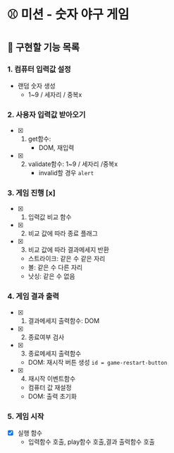 # ⚾ 미션 - 숫자 야구 게임

## 📝 구현할 기능 목록

### 1. 컴퓨터 입력값 설정

- 랜덤 숫자 생성
  - 1~9 / 세자리 / 중복x

### 2. 사용자 입력값 받아오기

- [x] 1. get함수:
     - DOM, 재입력
- [x] 2. validate함수: 1~9 / 세자리 /중복x
     - invalid할 경우 `alert`

### 3. 게임 진행 [x]

- [x] 1. 입력값 비교 함수
- [x] 2. 비교 값에 따라 종료 플래그
- [x] 3. 비교 값에 따라 결과메세지 반환
  - 스트라이크: 같은 수 같은 자리
  - 볼: 같은 수 다른 자리
  - 낫싱: 같은 수 없음

### 4. 게임 결과 출력

- [x] 1. 결과메세지 출력함수: DOM
- [x] 2. 종료여부 검사
- [x] 3. 종료메세지 출력함수
  - DOM: 재시작 버튼 생성 `id = game-restart-button`
- [x] 4. 재시작 이벤트함수
  - 컴퓨터 값 재설정
  - DOM: 출력 초기화

### 5. 게임 시작

- [x] 실행 함수
  - 입력함수 호출, play함수 호출,결과 출력함수 호출
